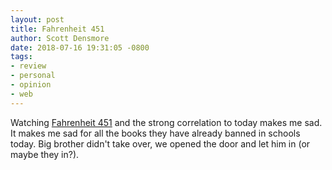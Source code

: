 ```yaml
---
layout: post
title: Fahrenheit 451
author: Scott Densmore
date: 2018-07-16 19:31:05 -0800
tags:
- review
- personal
- opinion
- web
---
```


Watching [Fahrenheit 451](https://en.wikipedia.org/wiki/Fahrenheit_451_(2018_film)) and the strong correlation to today makes me sad. It makes me sad for all the books they have already banned in schools today. Big brother didn't take over, we opened the door and let him in (or maybe they in?).
